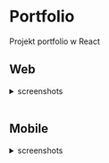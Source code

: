 # Portfolio
Projekt portfolio w React

## Web

<details>
  <summary>screenshots</summary>
  <img src="README/desktop-nav.png">
  <img src="README/desktop-full.png">
</details>
<br/>

## Mobile

<details>
  <summary>screenshots</summary>
  <img src="README/mobile-nav.png">
  <img src="README/mobile-full.png">
</details>
